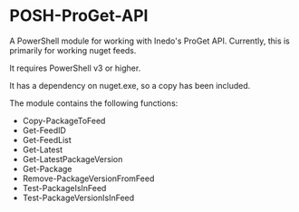 # POSH-ProGet-API
A PowerShell module for working with Inedo's ProGet API. 
Currently, this is primarily for working nuget feeds.

It requires PowerShell v3 or higher.

It has a dependency on nuget.exe, so a copy has been included.

The module contains the following functions:

   * Copy-PackageToFeed
   * Get-FeedID
   * Get-FeedList
   * Get-Latest
   * Get-LatestPackageVersion
   * Get-Package
   * Remove-PackageVersionFromFeed
   * Test-PackageIsInFeed
   * Test-PackageVersionIsInFeed

